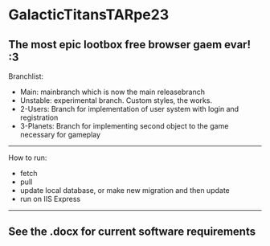 # GalacticTitansTARpe23
 The most epic lootbox free browser gaem evar! :3 
-----------------------------------------------------
Branchlist:
- Main: mainbranch which is now the main releasebranch
- Unstable: experimental branch. Custom styles, the works.
- 2-Users: Branch for implementation of user system with login and registration
- 3-Planets: Branch for implementing second object to the game necessary for gameplay
-----------------------------------------------------
How to run:
- fetch
- pull
- update local database, or make new migration and then update
- run on IIS Express 
-----------------------------------------------------
See the .docx for current software requirements
-----------------------------------------------------
